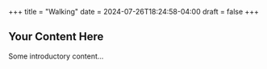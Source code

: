 +++
title = "Walking"
date = 2024-07-26T18:24:58-04:00
draft = false
+++

## Your Content Here

Some introductory content...